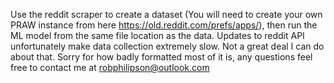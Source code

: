 
Use the reddit scraper to create a dataset (You will need to create your own PRAW instance from here https://old.reddit.com/prefs/apps/), then run the ML model from the same file location as the data.
Updates to reddit API unfortunately make data collection extremely slow. Not a great deal I can do about that.
Sorry for how badly formatted most of it is, any questions feel free to contact me at robphilipson@outlook.com

